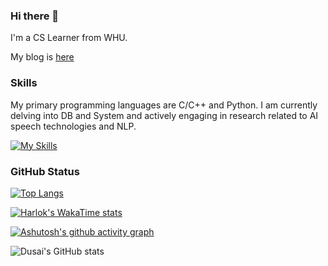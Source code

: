 ### Hi there 👋
I'm a CS Learner from WHU.

My blog is [here](https://zymatrix.top/)

### Skills

My primary programming languages are C/C++ and Python. I am currently delving into DB and System and actively engaging in research related to AI speech technologies and NLP.

[![My Skills](https://skillicons.dev/icons?i=arch,c,cpp,rust,cmake,java,ai,latex,linux,md,neovim,mysql,py,pytorch,vim,vscode,git&perline=8)](https://skillicons.dev)

### GitHub Status

[![Top Langs](https://github-readme-stats.vercel.app/api/top-langs/?username=showlibia&layout=compact)](https://github.com/anuraghazra/github-readme-stats)

[![Harlok's WakaTime stats](https://github-readme-stats.vercel.app/api/wakatime?username=zymatrix&layout=compact)](https://github.com/anuraghazra/github-readme-stats)

[![Ashutosh's github activity graph](https://github-readme-activity-graph.vercel.app/graph?username=showlibia&theme=tokyo-night)](https://github.com/ashutosh00710/github-readme-activity-graph)
<!--
**showlibia/showlibia** is a ✨ _special_ ✨ repository because its `README.md` (this file) appears on your GitHub profile.

Here are some ideas to get you started:

- 🔭 I’m currently working on ...
- 🌱 I’m currently learning ...
- 👯 I’m looking to collaborate on ...
- 🤔 I’m looking for help with ...
- 💬 Ask me about ...
- 📫 How to reach me: ...
- 😄 Pronouns: ...
- ⚡ Fun fact: ...
-->
![Dusai's GitHub stats](https://github-readme-stats.vercel.app/api?username=showlibia&&show_icons=true&theme=tokyonight)
